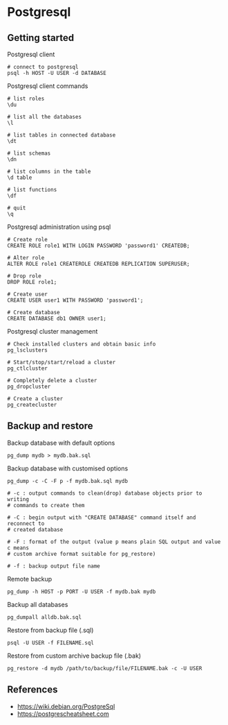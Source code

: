 # Postgresql

## Getting started

Postgresql client

```
# connect to postgresql
psql -h HOST -U USER -d DATABASE
```

Postgresql client commands

```
# list roles
\du

# list all the databases
\l

# list tables in connected database
\dt

# list schemas
\dn

# list columns in the table
\d table

# list functions
\df

# quit
\q
```

Postgresql administration using psql

```
# Create role
CREATE ROLE role1 WITH LOGIN PASSWORD 'password1' CREATEDB;

# Alter role
ALTER ROLE role1 CREATEROLE CREATEDB REPLICATION SUPERUSER;

# Drop role
DROP ROLE role1;

# Create user
CREATE USER user1 WITH PASSWORD 'password1';

# Create database
CREATE DATABASE db1 OWNER user1;
```

Postgresql cluster management

```
# Check installed clusters and obtain basic info
pg_lsclusters

# Start/stop/start/reload a cluster
pg_ctlcluster

# Completely delete a cluster
pg_dropcluster

# Create a cluster
pg_createcluster
```

## Backup and restore

Backup database with default options

```
pg_dump mydb > mydb.bak.sql
```

Backup database with customised options

```
pg_dump -c -C -F p -f mydb.bak.sql mydb

# -c : output commands to clean(drop) database objects prior to writing
# commands to create them

# -C : begin output with "CREATE DATABASE" command itself and reconnect to
# created database

# -F : format of the output (value p means plain SQL output and value c means
# custom archive format suitable for pg_restore)

# -f : backup output file name
```

Remote backup

```
pg_dump -h HOST -p PORT -U USER -f mydb.bak mydb
```

Backup all databases

```
pg_dumpall alldb.bak.sql
```

Restore from backup file (.sql)

```
psql -U USER -f FILENAME.sql
```

Restore from custom archive backup file (.bak)

```
pg_restore -d mydb /path/to/backup/file/FILENAME.bak -c -U USER
```

## References

* https://wiki.debian.org/PostgreSql
* https://postgrescheatsheet.com
